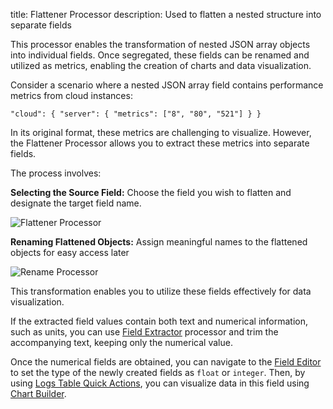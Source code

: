 title: Flattener Processor
description: Used to flatten a nested structure into separate fields

This processor enables the transformation of nested JSON array objects into individual fields. Once segregated, these fields can be renamed and utilized as metrics, enabling the creation of charts and data visualization.

Consider a scenario where a nested JSON array field contains performance metrics from cloud instances:

`
"cloud": {
  "server": {
    "metrics": ["8", "80", "521"]
  }
}
`

In its original format, these metrics are challenging to visualize. However, the Flattener Processor allows you to extract these metrics into separate fields.

The process involves:

**Selecting the Source Field:** Choose the field you wish to flatten and designate the target field name.

![Flattener Processor](/docs/images/logs/pipelines/flattener-processor.png)

**Renaming Flattened Objects:** Assign meaningful names to the flattened objects for easy access later

![Rename Processor](/docs/images/logs/pipelines/rename-processor.png)

This transformation enables you to utilize these fields effectively for data visualization.

If the extracted field values contain both text and numerical information, such as units, you can use [Field Extractor](/docs/logs/field-extractor-processor) processor and trim the accompanying text, keeping only the numerical value.

Once the numerical fields are obtained, you can navigate to the [Field Editor](/docs/logs/fields/#field-editor) to set the type of the newly created fields as `float` or `integer`. Then, by using [Logs Table Quick Actions](/docs/logs/logs-table-quick-actions), you can visualize data in this field using  [Chart Builder](/docs/dashboards/chart-builder/).
